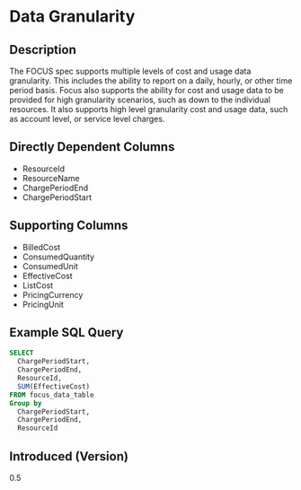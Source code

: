 # Data Granularity

## Description

The FOCUS spec supports multiple levels of cost and usage data granularity. This includes the ability to report on a daily, hourly, or other time period basis. Focus also supports the ability for cost and usage data to be provided for high granularity scenarios, such as down to the individual resources. It also supports high level granularity cost and usage data, such as account level, or service level charges.

## Directly Dependent Columns

* ResourceId
* ResourceName
* ChargePeriodEnd
* ChargePeriodStart

## Supporting Columns

* BilledCost
* ConsumedQuantity
* ConsumedUnit
* EffectiveCost
* ListCost
* PricingCurrency
* PricingUnit

## Example SQL Query

```sql
SELECT
  ChargePeriodStart,
  ChargePeriodEnd,
  ResourceId,
  SUM(EffectiveCost)
FROM focus_data_table
Group by
  ChargePeriodStart,
  ChargePeriodEnd,
  ResourceId
```

## Introduced (Version)

0.5

